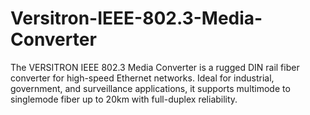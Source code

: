 # Versitron-IEEE-802.3-Media-Converter
The VERSITRON IEEE 802.3 Media Converter is a rugged DIN rail fiber converter for high-speed Ethernet networks. Ideal for industrial, government, and surveillance applications, it supports multimode to singlemode fiber up to 20km with full-duplex reliability.
